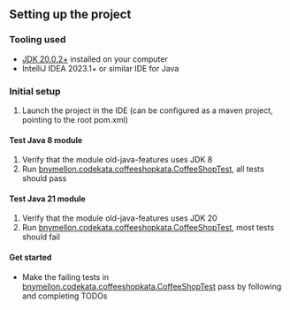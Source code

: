 ## Setting up the project

### Tooling used
* [JDK 20.0.2+](https://jdk.java.net/20/) installed on your computer
* IntelliJ IDEA 2023.1+ or similar IDE for Java

### Initial setup
1. Launch the project in the IDE (can be configured as a maven project, pointing to the root pom.xml)

#### Test Java 8 module
1. Verify that the module old-java-features uses JDK 8
2. Run [bnymellon.codekata.coffeeshopkata.CoffeeShopTest](/old-java-features/src/test/java/bnymellon.codekata.coffeeshopkata.CoffeeShopTest.java), all tests should pass
#### Test Java 21 module
1. Verify that the module old-java-features uses JDK 20
2. Run [bnymellon.codekata.coffeeshopkata.CoffeeShopTest](/bnymellon/codekata/coffeeshopkata/newjavafeatures/bnymellon.codekata.coffeeshopkata.CoffeeShopTest.java), most tests should fail
#### Get started
* Make the failing tests in [bnymellon.codekata.coffeeshopkata.CoffeeShopTest](/bnymellon/codekata/coffeeshopkata/newjavafeatures/bnymellon.codekata.coffeeshopkata.CoffeeShopTest.java) pass by following and completing TODOs